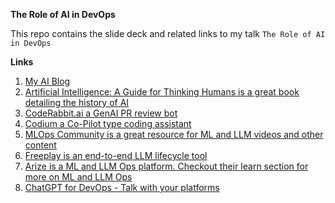 **The Role of AI in DevOps**

This repo contains the slide deck and related links to my talk `The Role of AI in DevOps`

**Links**

1. [My AI Blog](https://aibuddy.software/)
2. [Artificial Intelligence: A Guide for Thinking Humans is a great book detailing the history of AI](https://www.amazon.com/Artificial-Intelligence-Guide-Thinking-Humans/dp/0374257833)
3. [CodeRabbit.ai a GenAI PR review bot](https://coderabbit.ai/)
4. [Codium a Co-Pilot type coding assistant](https://www.codium.ai/)
5. [MLOps Community is a great resource for ML and LLM videos and other content](https://home.mlops.community/)
6. [Freeplay is an end-to-end LLM lifecycle tool](https://freeplay.ai/)
7. [Arize is a ML and LLM Ops platform. Checkout their learn section for more on ML and LLM Ops](https://arize.com/)
8. [ChatGPT for DevOps - Talk with your platforms](https://www.kubiya.ai/)
